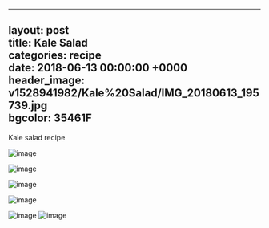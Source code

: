 
---  
layout: post  
title: Kale Salad  
categories: recipe  
date: 2018-06-13 00:00:00 +0000  
header_image: v1528941982/Kale%20Salad/IMG_20180613_195739.jpg  
bgcolor: 35461F  
---  
Kale salad recipe  
  
![image](http://res.cloudinary.com/brauntrutta/image/upload/c_scale,w_1250/v1528942079/Kale%20Salad/IMG_20180613_192758.jpg)  
  
![image](http://res.cloudinary.com/brauntrutta/image/upload/c_scale,e_auto_saturation,w_1250,z_1.6/v1528941917/Kale%20Salad/IMG_20180613_192814.jpg)  
  
![image](http://res.cloudinary.com/brauntrutta/image/upload/c_scale,e_auto_saturation,w_1250/v1528941809/Kale%20Salad/IMG_20180613_193215.jpg)  
  
![image](http://res.cloudinary.com/brauntrutta/image/upload/c_scale,w_1250/v1528942155/Kale%20Salad/MVIMG_20180613_200123.jpg)  
    
![image]([http://res.cloudinary.com/brauntrutta/image/upload/v1529521583/IMG_20180619_211547.jpg](http://res.cloudinary.com/brauntrutta/image/upload/v1529521583/IMG_20180619_211547.jpg))
![image](http://res.cloudinary.com/brauntrutta/image/upload/c_scale,e_auto_contrast,w_1250/v1529002991/MVIMG_20180614_073013.jpg)
<!--stackedit_data:
eyJoaXN0b3J5IjpbNTAyNjE2NzYyLC05Nzg3NDgyOTEsMTQ5Mj
U1ODY0MSwxNTcxNDE5NzM4LC0xMDIxMDg2ODIyLC02MjY5MzAx
MTNdfQ==
-->